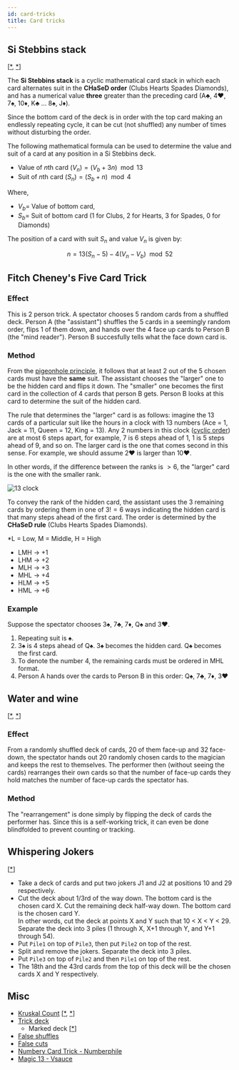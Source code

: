 ```yaml
---
id: card-tricks
title: Card tricks
---
```


## Si Stebbins stack

[[\*](https://www.youtube.com/watch?v=TdTFweigAF4), [\*](https://www.youtube.com/watch?v=6b_Pl7HhdJk)]

The **Si Stebbins stack** is a cyclic mathematical card stack in which each card alternates suit in the **CHaSeD order** (Clubs Hearts Spades Diamonds), and has a numerical value **three** greater than the preceding card (A&clubs;, 4&hearts;, 7&spades;, 10&diams;, K&clubs; ... 8&spades;, J&diams;).

Since the bottom card of the deck is in order with the top card making an endlessly repeating cycle, it can be cut (not shuffled) any number of times without disturbing the order.

The following mathematical formula can be used to determine the value and suit of a card at any position in a Si Stebbins deck.

- Value of $n$th card $(V_{n}) = (V_{b}+3n)\mod13$
- Suit of $n$th card $(S_{n}) = (S_{b}+n)\mod4$

Where,

- $V_{b} =$ Value of bottom card,
- $S_{b} =$ Suit of bottom card (1 for Clubs, 2 for Hearts, 3 for Spades, 0 for Diamonds)

The position of a card with suit $S_{n}$ and value $V_{n}$ is given by:

$$
n = 13(S_{n}-5) - 4(V_{n}-V_{b})\mod52
$$

## Fitch Cheney's Five Card Trick

### Effect

This is 2 person trick. A spectator chooses 5 random cards from a shuffled deck. Person A (the "assistant") shuffles the 5 cards in a seemingly random order, flips 1 of them down, and hands over the 4 face up cards to Person B (the "mind reader"). Person B succesfully tells what the face down card is.

### Method

From the [pigeonhole principle](https://en.wikipedia.org/wiki/Pigeonhole_principle), it follows that at least 2 out of the 5 chosen cards must have the **same** suit. The assistant chooses the "larger" one to be the hidden card and flips it down. The "smaller" one becomes the first card in the collection of 4 cards that person B gets. Person B looks at this card to determine the suit of the hidden card.

The rule that determines the "larger" card is as follows: imagine the 13 cards of a particular suit like the hours in a clock with 13 numbers (Ace = 1, Jack = 11, Queen = 12, King = 13). Any 2 numbers in this clock ([cyclic order](https://en.wikipedia.org/wiki/Cyclic_order)) are at most 6 steps apart, for example, 7 is 6 steps ahead of 1, 1 is 5 steps ahead of 9, and so on. The larger card is the one that comes second in this sense. For example, we should assume 2&hearts; is larger than 10&hearts;.

In other words, if the difference between the ranks is $\gt 6$, the "larger" card is the one with the smaller rank.

![13 clock](/img/excalidraw/13-cyclic-order.svg)

To convey the rank of the hidden card, the assistant uses the 3 remaining cards by ordering them in one of $3! = 6$ ways indicating the hidden card is that many steps ahead of the first card. The order is determined by the **CHaSeD rule** (Clubs Hearts Spades Diamonds).

\*L = Low, M = Middle, H = High

- LMH -> +1
- LHM -> +2
- MLH -> +3
- MHL -> +4
- HLM -> +5
- HML -> +6

### Example

Suppose the spectator chooses 3&spades;, 7&clubs;, 7&diams;, Q&spades; and 3&hearts;.

1. Repeating suit is &spades;.
2. 3&spades; is 4 steps ahead of Q&spades;. 3&spades; becomes the hidden card. Q&spades; becomes the first card.
3. To denote the number 4, the remaining cards must be ordered in MHL format.
4. Person A hands over the cards to Person B in this order: Q&spades;, 7&clubs;, 7&diams;, 3&hearts;

## Water and wine

[[\*](https://www.youtube.com/watch?v=aqKkwTKWWUQ), [\*](https://www.youtube.com/watch?v=99R7UiJAg6w)]

### Effect

From a randomly shuffled deck of cards, 20 of them face-up and 32 face-down, the spectator hands out 20 randomly chosen cards to the magician and keeps the rest to themselves. The performer then (without seeing the cards) rearranges their own cards so that the number of face-up cards they hold matches the number of face-up cards the spectator has.

### Method

The "rearrangement" is done simply by flipping the deck of cards the performer has. Since this is a self-working trick, it can even be done blindfolded to prevent counting or tracking.

## Whispering Jokers

[[\*](https://www.youtube.com/watch?v=vKxFzSwcOhY)]

- Take a deck of cards and put two jokers J1 and J2 at positions 10 and 29 respectively.
- Cut the deck about 1/3rd of the way down. The bottom card is the chosen card X. Cut the remaining deck half-way down. The bottom card is the chosen card Y.<br />
  In other words, cut the deck at points X and Y such that 10 < X < Y < 29. Separate the deck into 3 piles (1 through X, X+1 through Y, and Y+1 through 54).
- Put `Pile1` on top of `Pile3`, then put `Pile2` on top of the rest.
- Split and remove the jokers. Separate the deck into 3 piles.
- Put `Pile3` on top of `Pile2` and then `Pile1` on top of the rest.
- The 18th and the 43rd cards from the top of this deck will be the chosen cards X and Y respectively.

## Misc

- [Kruskal Count](https://en.wikipedia.org/wiki/Martin_David_Kruskal#Kruskal_Count) [[\*](https://www.youtube.com/watch?v=yeJD98Zrmu4), [\*](https://www.singingbanana.com/Kruskal.pdf)]
- [Trick deck](https://en.wikipedia.org/wiki/Trick_deck)
  - Marked deck [[\*](https://www.youtube.com/watch?v=L8GsxU6Zt0E)]
- [False shuffles](https://en.wikipedia.org/wiki/Shuffling#Faking)
- [False cuts](<https://en.wikipedia.org/wiki/Cut_(cards)#False_cut>)
- [Numbery Card Trick - Numberphile](https://www.youtube.com/watch?v=dHzUQnRjbuM)
- [Magic 13 - Vsauce](https://www.youtube.com/watch?v=rUW_i5ucA9g)
